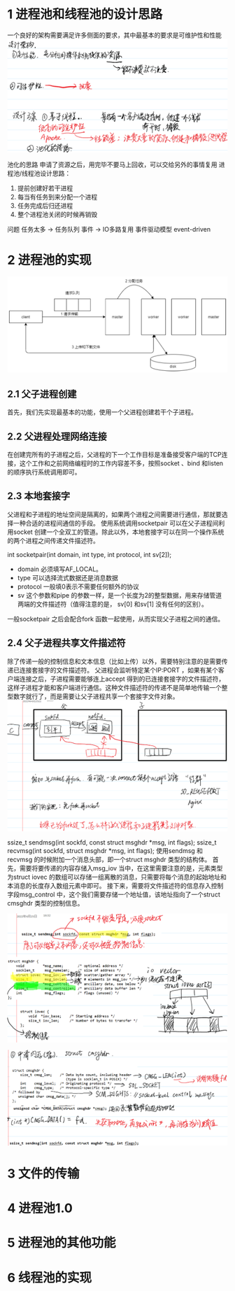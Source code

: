# 1 进程池和线程池的设计思路
一个良好的架构需要满足许多侧面的要求，其中最基本的要求是可维护性和性能
![](img/2023-11-09-21-03-38.png)

池化的思路
申请了资源之后，用完毕不要马上回收，可以交给另外的事情复用
进程池/线程池设计思路：
1. 提前创建好若干进程
2. 每当有任务到来分配一个进程
3. 任务完成后归还进程
4. 整个进程池关闭的时候再销毁

问题
任务太多 -> 任务队列
事件 -> IO多路复用
事件驱动模型 event-driven

# 2 进程池的实现
![](img/2023-11-09-21-11-47.png)

## 2.1 父子进程创建
首先，我们先实现最基本的功能，使用一个父进程创建若干个子进程。

## 2.2 父进程处理网络连接
在创建完所有的子进程之后，父进程的下一个工作目标是准备接受客户端的TCP连接，这个工作和之前网络编程时的工作内容差不多，按照socket 、bind 和listen 的顺序执行系统调用即可。

## 2.3 本地套接字
父进程和子进程的地址空间是隔离的，如果两个进程之间需要进行通信，那就要选择一种合适的进程间通信的手段。
使用系统调用socketpair 可以在父子进程间利用socket 创建一个全双工的管道。除此以外，本地套接字可以在同一个操作系统的两个进程之间传递文件描述符。

int socketpair(int domain, int type, int protocol, int sv[2]);
* domain 必须填写AF_LOCAL。
* type 可以选择流式数据还是消息数据
* protocol 一般填0表示不需要任何额外的协议
* sv 这个参数和pipe 的参数一样，是一个长度为2的整型数据，用来存储管道两端的文件描述符（值得注意的是， sv[0] 和sv[1] 没有任何的区别）。

一般socketpair 之后会配合fork 函数一起使用，从而实现父子进程之间的通信。

## 2.4 父子进程共享文件描述符
除了传递一般的控制信息和文本信息（比如上传）以外，需要特别注意的是需要传递已连接套接字的文件描述符。
父进程会监听特定某个IP:PORT ，如果有某个客户端连接之后，子进程需要能够连上accept 得到的已连接套接字的文件描述符，这样子进程才能和客户端进行通信。这种文件描述符的传递不是简单地传输一个整型数字就行了，而是需要让父子进程共享一个套接字文件对象。
![](img/2023-11-09-21-32-07.png)

ssize_t sendmsg(int sockfd, const struct msghdr *msg, int flags);
ssize_t recvmsg(int sockfd, struct msghdr *msg, int flags);
使用sendmsg 和recvmsg 的时候附加一个消息头部，即一个struct msghdr 类型的结构体。
首先，需要将要传递的内容存储入msg_iov 当中，在这里需要注意的是，元素类型为struct iovec 的数组可以存储一组离散的消息，只需要将每个消息的起始地址和本消息的长度存入数组元素中即可。
接下来，需要将文件描述符的信息存入控制字段msg_control 中，这个我们需要存储一个地址值，该地址指向了一个struct cmsghdr 类型的控制信息。

![](img/2023-11-09-22-08-12.png)

![](img/2023-11-09-22-08-36.png)

# 3 文件的传输

# 4 进程池1.0

# 5 进程池的其他功能

# 6 线程池的实现